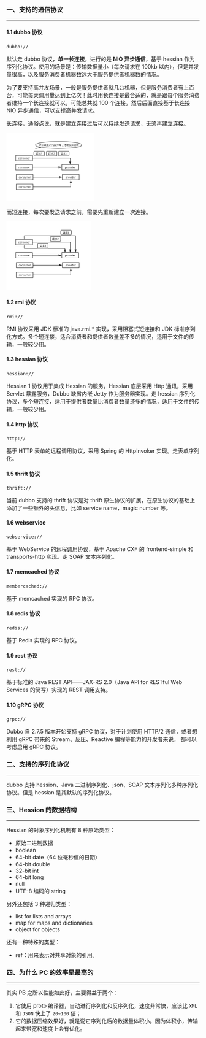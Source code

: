 ### 一、支持的通信协议

---

#### 1.1 dubbo 协议

`dubbo://`

默认走 dubbo 协议，**单一长连接**，进行的是 **NIO 异步通信**，基于 hessian 作为序列化协议。使用的场景是：传输数据量小（每次请求在 100kb 以内），但是并发量很高，以及服务消费者机器数远大于服务提供者机器数的情况。

为了要支持高并发场景，一般是服务提供者就几台机器，但是服务消费者有上百台，可能每天调用量达到上亿次！此时用长连接是最合适的，就是跟每个服务消费者维持一个长连接就可以，可能总共就 100 个连接。然后后面直接基于长连接 NIO 异步通信，可以支撑高并发请求。

长连接，通俗点说，就是建立连接过后可以持续发送请求，无须再建立连接。

<img src="./img/dubbo-keep-connection.png" alt="dubbo-keep-connection" style="zoom:50%;" />

而短连接，每次要发送请求之前，需要先重新建立一次连接。

<img src="./img/dubbo-not-keep-connection.png" alt="dubbo-not-keep-connection" style="zoom:50%;" />

#### 1.2 rmi 协议

`rmi://`

RMI 协议采用 JDK 标准的 java.rmi.* 实现，采用阻塞式短连接和 JDK 标准序列化方式。多个短连接，适合消费者和提供者数量差不多的情况，适用于文件的传输，一般较少用。

#### 1.3 hessian 协议

`hessian://`

Hessian 1 协议用于集成 Hessian 的服务，Hessian 底层采用 Http 通讯，采用 Servlet 暴露服务，Dubbo 缺省内嵌 Jetty 作为服务器实现。走 hessian 序列化协议，多个短连接，适用于提供者数量比消费者数量还多的情况，适用于文件的传输，一般较少用。

#### 1.4 http 协议

`http://`

基于 HTTP 表单的远程调用协议，采用 Spring 的 HttpInvoker 实现。走表单序列化。

#### 1.5 thrift 协议

`thrift://`

当前 dubbo 支持的 thrift 协议是对 thrift 原生协议的扩展，在原生协议的基础上添加了一些额外的头信息，比如 service name，magic number 等。

#### 1.6 webservice

`webservice://`

基于 WebService 的远程调用协议，基于 Apache CXF 的 frontend-simple 和 transports-http 实现。走 SOAP 文本序列化。

#### 1.7 memcached 协议

`membercached://`

基于 memcached 实现的 RPC 协议。

#### 1.8 redis 协议

`redis://`

基于 Redis 实现的 RPC 协议。

#### 1.9 rest 协议

`rest://`

基于标准的 Java REST API——JAX-RS 2.0（Java API for RESTful Web Services 的简写）实现的 REST 调用支持。

#### 1.10 gRPC 协议

`grpc://`

Dubbo 自 2.7.5 版本开始支持 gRPC 协议，对于计划使用 HTTP/2 通信，或者想利用 gRPC 带来的 Stream、反压、Reactive 编程等能力的开发者来说， 都可以考虑启用 gRPC 协议。



### 二、支持的序列化协议

---

dubbo 支持 hession、Java 二进制序列化、json、SOAP 文本序列化多种序列化协议。但是 hessian 是其默认的序列化协议。



### 三、Hession 的数据结构

---

Hessian 的对象序列化机制有 8 种原始类型：

- 原始二进制数据
- boolean
- 64-bit date（64 位毫秒值的日期）
- 64-bit double
- 32-bit int
- 64-bit long
- null
- UTF-8 编码的 string

另外还包括 3 种递归类型：

- list for lists and arrays
- map for maps and dictionaries
- object for objects

还有一种特殊的类型：

- ref：用来表示对共享对象的引用。



### 四、为什么 PC 的效率是最高的

---

其实 PB 之所以性能如此好，主要得益于两个：

1. 它使用 proto 编译器，自动进行序列化和反序列化，速度非常快，应该比 `XML` 和 `JSON` 快上了 `20~100` 倍；
2. 它的数据压缩效果好，就是说它序列化后的数据量体积小。因为体积小，传输起来带宽和速度上会有优化。
